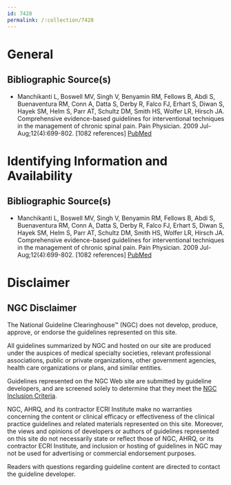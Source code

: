 ```yaml
---
id: 7428
permalink: /:collection/7428
---
```


# General

## Bibliographic Source(s)

- Manchikanti L, Boswell MV, Singh V, Benyamin RM, Fellows B, Abdi S, Buenaventura RM, Conn A, Datta S, Derby R, Falco FJ, Erhart S, Diwan S, Hayek SM, Helm S, Parr AT, Schultz DM, Smith HS, Wolfer LR, Hirsch JA. Comprehensive evidence-based guidelines for interventional techniques in the management of chronic spinal pain. Pain Physician. 2009 Jul-Aug;12(4):699-802. [1082 references] [ PubMed ](http://www.ncbi.nlm.nih.gov/entrez/query.fcgi?cmd=Retrieve&db=pubmed&dopt=Abstract&list_uids=19644537)

# Identifying Information and Availability

## Bibliographic Source(s)

- Manchikanti L, Boswell MV, Singh V, Benyamin RM, Fellows B, Abdi S, Buenaventura RM, Conn A, Datta S, Derby R, Falco FJ, Erhart S, Diwan S, Hayek SM, Helm S, Parr AT, Schultz DM, Smith HS, Wolfer LR, Hirsch JA. Comprehensive evidence-based guidelines for interventional techniques in the management of chronic spinal pain. Pain Physician. 2009 Jul-Aug;12(4):699-802. [1082 references] [ PubMed ](http://www.ncbi.nlm.nih.gov/entrez/query.fcgi?cmd=Retrieve&db=pubmed&dopt=Abstract&list_uids=19644537)

# Disclaimer

## NGC Disclaimer

The National Guideline Clearinghouse™ (NGC) does not develop, produce, approve, or endorse the guidelines represented on this site.

All guidelines summarized by NGC and hosted on our site are produced under the auspices of medical specialty societies, relevant professional associations, public or private organizations, other government agencies, health care organizations or plans, and similar entities.

Guidelines represented on the NGC Web site are submitted by guideline developers, and are screened solely to determine that they meet the [NGC Inclusion Criteria](/help-and-about/summaries/inclusion-criteria).

NGC, AHRQ, and its contractor ECRI Institute make no warranties concerning the content or clinical efficacy or effectiveness of the clinical practice guidelines and related materials represented on this site. Moreover, the views and opinions of developers or authors of guidelines represented on this site do not necessarily state or reflect those of NGC, AHRQ, or its contractor ECRI Institute, and inclusion or hosting of guidelines in NGC may not be used for advertising or commercial endorsement purposes.

Readers with questions regarding guideline content are directed to contact the guideline developer.

